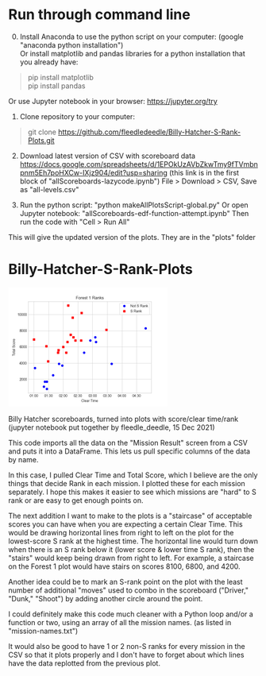 # Run through command line
0) Install Anaconda to use the python script on your computer: (google "anaconda python installation")  
Or install matplotlib and pandas libraries for a python installation that you already have:  
> pip install matplotlib  
> pip install pandas   

Or use Jupyter notebook in your browser: https://jupyter.org/try


1) Clone repository to your computer:
> git clone https://github.com/fleedledeedle/Billy-Hatcher-S-Rank-Plots.git


2) Download latest version of CSV with scoreboard data
https://docs.google.com/spreadsheets/d/1EPOkUzAVbZkwTmy9fTVmbnpnm5Eh7poHXCw-IXjz904/edit?usp=sharing 
(this link is in the first block of "allScoreboards-lazycode.ipynb")
File > Download > CSV, 
Save as "all-levels.csv"


3) Run the python script: "python makeAllPlotsScript-global.py"
Or open Jupyter notebook: "allScoreboards-edf-function-attempt.ipynb" Then run the code with "Cell > Run All"

This will give the updated version of the plots. They are in the "plots" folder


# Billy-Hatcher-S-Rank-Plots

<img src="https://raw.githubusercontent.com/fleedledeedle/Billy-Hatcher-S-Rank-Plots/main/plots/BH1-1-Forest1Ranks.png" width="320" height="240">

Billy Hatcher scoreboards, turned into plots with score/clear time/rank
(jupyter notebook put together by fleedle_deedle, 15 Dec 2021)

This code imports all the data on the "Mission Result" screen 
from a CSV and puts it into a DataFrame. This lets us pull specific 
columns of the data by name. 

In this case, I pulled Clear Time and Total Score, which I believe 
are the only things that decide Rank in each mission. I plotted 
these for each mission separately. I hope this makes it easier to see 
which missions are "hard" to S rank or are easy to get enough points 
on.

The next addition I want to make to the plots is a "staircase" of 
acceptable scores you can have when you are expecting a certain 
Clear Time. This would be drawing horizontal lines from right to 
left on the plot for the lowest-score S rank at the highest time. 
The horizontal line would turn down when there is an S rank below it 
(lower score & lower time S rank), then the "stairs" would keep being 
drawn from right to left. For example, a staircase on the Forest 1 
plot would have stairs on scores 8100, 6800, and 4200. 

Another idea could be to mark an S-rank point on the plot with the least 
number of additional "moves" used to combo in the scoreboard ("Driver,"	
"Dunk,"	"Shoot") by adding another circle around the point.

I could definitely make this code much cleaner with a Python loop
and/or a function or two, using an array of all the mission names.
(as listed in "mission-names.txt")

It would also be good to have 1 or 2 non-S ranks for every mission in
the CSV so that it plots properly and I don't have to forget about
which lines have the data replotted from the previous plot.
